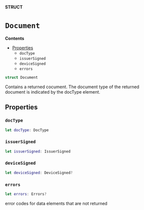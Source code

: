 **STRUCT**

# `Document`

**Contents**

- [Properties](#properties)
  - `docType`
  - `issuerSigned`
  - `deviceSigned`
  - `errors`

```swift
struct Document
```

Contains a returned cocument. The document type of the returned document is indicated by the docType element.

## Properties
### `docType`

```swift
let docType: DocType
```

### `issuerSigned`

```swift
let issuerSigned: IssuerSigned
```

### `deviceSigned`

```swift
let deviceSigned: DeviceSigned?
```

### `errors`

```swift
let errors: Errors?
```

error codes for data elements that are not returned
